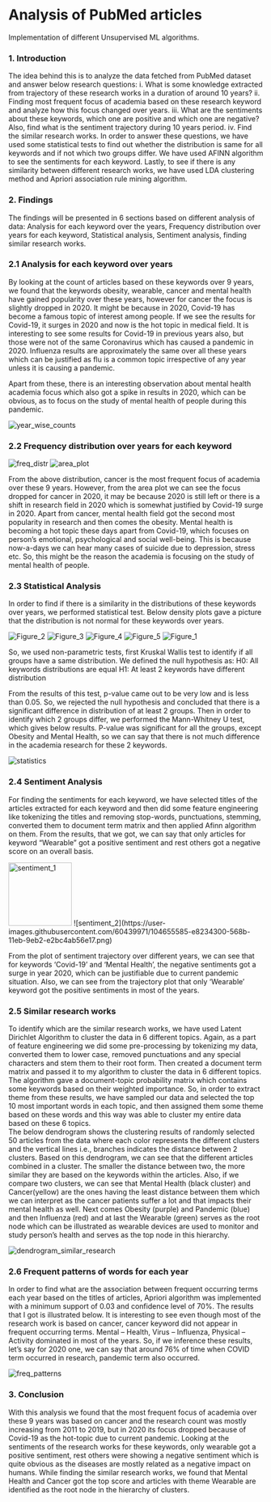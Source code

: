 # Analysis of PubMed articles    
Implementation of different Unsupervised ML algorithms.    
  
### 1.	Introduction
The idea behind this is to analyze the data fetched from PubMed dataset and answer below research questions:
i.	What is some knowledge extracted from trajectory of these research works in a duration of around 10 years?
ii.	Finding most frequent focus of academia based on these research keyword and analyze how this focus changed over years.
iii.	What are the sentiments about these keywords, which one are positive and which one are negative? Also, find what is the sentiment trajectory during 10 years period.
iv.	Find the similar research works.
In order to answer these questions, we have used some statistical tests to find out whether the distribution is same for all keywords and if not which two groups differ. We have used AFINN algorithm to see the sentiments for each keyword. Lastly, to see if there is any similarity between different research works, we have used LDA clustering method and Apriori association rule mining algorithm.  
 
### 2.	Findings
The findings will be presented in 6 sections based on different analysis of data: Analysis for each keyword over the years, Frequency distribution over years for each keyword, Statistical analysis, Sentiment analysis, finding similar research works.  

### 2.1 Analysis for each keyword over years
By looking at the count of articles based on these keywords over 9 years, we found that the keywords obesity, wearable, cancer and mental health have gained popularity over these years, however for cancer the focus is slightly dropped in 2020. It might be because in 2020, Covid-19 has become a famous topic of interest among people. If we see the results for Covid-19, it surges in 2020 and now is the hot topic in medical field. It is interesting to see some results for Covid-19 in previous years also, but those were not of the same Coronavirus which has caused a pandemic in 2020. Influenza results are approximately the same over all these years which can be justified as flu is a common topic irrespective of any year unless it is causing a pandemic. 

Apart from these, there is an interesting observation about mental health academia focus which also got a spike in results in 2020, which can be obvious, as to focus on the study of mental health of people during this pandemic.

 ![year_wise_counts](https://user-images.githubusercontent.com/60439971/104654322-e48ebc80-5689-11eb-9d9e-e8a860d66d1d.png)


### 2.2 Frequency distribution over years for each keyword  

![freq_distr](https://user-images.githubusercontent.com/60439971/104655342-98447c00-568b-11eb-9622-8d73486b7445.png)
![area_plot](https://user-images.githubusercontent.com/60439971/104655351-9d093000-568b-11eb-8faa-2a7a10f41663.png)

From the above distribution, cancer is the most frequent focus of academia over these 9 years. However, from the area plot we can see the focus dropped for cancer in 2020, it may be because 2020 is still left or there is a shift in research field in 2020 which is somewhat justified by Covid-19 surge in 2020. 
Apart from cancer, mental health field got the second most popularity in research and then comes the obesity. Mental health is becoming a hot topic these days apart from Covid-19, which focuses on person’s emotional, psychological and social well-being. This is because now-a-days we can hear many cases of suicide due to depression, stress etc. So, this might be the reason the academia is focusing on the study of mental health of people.  
  
### 2.3 Statistical Analysis
In order to find if there is a similarity in the distributions of these keywords over years, we performed statistical test. Below density plots gave a picture that the distribution is not normal for these keywords over years.   

![Figure_2](https://user-images.githubusercontent.com/60439971/104655429-be6a1c00-568b-11eb-9c85-a883385c8442.png)
![Figure_3](https://user-images.githubusercontent.com/60439971/104655430-be6a1c00-568b-11eb-8402-33222e88f440.png)
![Figure_4](https://user-images.githubusercontent.com/60439971/104655434-be6a1c00-568b-11eb-9de1-a603e9548d63.png)
![Figure_5](https://user-images.githubusercontent.com/60439971/104655436-bf02b280-568b-11eb-91c8-efb2837f14b1.png)
![Figure_1](https://user-images.githubusercontent.com/60439971/104655438-bf02b280-568b-11eb-8159-9d790ee84d0b.png)

So, we used non-parametric tests, first Kruskal Wallis test to identify if all groups have a same distribution. We defined the null hypothesis as:
H0: All keywords distributions are equal
H1: At least 2 keywords have different distribution

From the results of this test, p-value came out to be very low and is less than 0.05. So, we rejected the null hypothesis and concluded that there is a significant difference in distribution of at least 2 groups. Then in order to identify which 2 groups differ, we performed the Mann-Whitney U test, which gives below results. 
P-value was significant for all the groups, except Obesity and Mental Health, so we can say that there is not much difference in the academia research for these 2 keywords.  

![statistics](https://user-images.githubusercontent.com/60439971/104654710-8d3d1c00-568a-11eb-9f42-e756a720dcb7.png)

 
### 2.4 Sentiment Analysis
For finding the sentiments for each keyword, we have selected titles of the articles extracted for each keyword and then did some feature engineering like tokenizing the titles and removing stop-words, punctuations, stemming, converted them to document term matrix and then applied Afinn algorithm on them. 
From the results, that we got, we can say that only articles for keyword “Wearable” got a positive sentiment and rest others got a negative score on an overall basis.  

<img width="125" alt="sentiment_1" src="https://user-images.githubusercontent.com/60439971/104655587-e8bbd980-568b-11eb-9e2b-08470d5a3ecd.PNG">
![sentiment_2](https://user-images.githubusercontent.com/60439971/104655585-e8234300-568b-11eb-9eb2-e2bc4ab56e17.png)
    
From the plot of sentiment trajectory over different years, we can see that for keywords ‘Covid-19’ and ‘Mental Health’, the negative sentiments got a surge in year 2020, which can be justifiable due to current pandemic situation. Also, we can see from the trajectory plot that only ‘Wearable’ keyword got the positive sentiments in most of the years.

### 2.5 Similar research works
To identify which are the similar research works, we have used Latent Dirichlet Algorithm to cluster the data in 6 different topics. Again, as a part of feature engineering we did some pre-processing by tokenizing my data, converted them to lower case, removed punctuations and any special characters and stem them to their root form. Then created a document term matrix and passed it to my algorithm to cluster the data in 6 different topics. The algorithm gave a document-topic probability matrix which contains some keywords based on their weighted importance. 
So, in order to extract theme from these results, we have sampled our data and selected the top 10 most important words in each topic, and then assigned them some theme based on these words and this way was able to cluster my entire data based on these 6 topics.  
The below dendrogram shows the clustering results of randomly selected 50 articles from the data where each color represents the different clusters and the vertical lines i.e., branches indicates the distance between 2 clusters. Based on this dendrogram, we can see that the different articles combined in a cluster. The smaller the distance between two, the more similar they are based on the keywords within the articles.
Also, if we compare two clusters, we can see that Mental Health (black cluster) and Cancer(yellow) are the ones having the least distance between them which we can interpret as the cancer patients suffer a lot and that impacts their mental health as well. Next comes Obesity (purple) and Pandemic (blue) and then Influenza (red) and at last the Wearable (green) serves as the root node which can be illustrated as wearable devices are used to monitor and study person’s health and serves as the top node in this hierarchy.  
 
 ![dendrogram_similar_research](https://user-images.githubusercontent.com/60439971/104654913-e3aa5a80-568a-11eb-85bf-60cd5ceb921e.png)

### 2.6 Frequent patterns of words for each year
In order to find what are the association between frequent occurring terms each year based on the titles of articles, Apriori algorithm was implemented with a minimum support of 0.03 and confidence level of 70%. The results that I got is illustrated below. It is interesting to see even though most of the research work is based on cancer, cancer keyword did not appear in frequent occurring terms. Mental – Health, Virus – Influenza, Physical – Activity dominated in most of the years. 
So, if we inference these results, let’s say for 2020 one, we can say that around 76% of time when COVID term occurred in research, pandemic term also occurred.  

![freq_patterns](https://user-images.githubusercontent.com/60439971/104655086-25d39c00-568b-11eb-9c60-276e247b8e40.png)
 
### 3. Conclusion
With this analysis we found that the most frequent focus of academia over these 9 years was based on cancer and the research count was mostly increasing from 2011 to 2019, but in 2020 its focus dropped because of Covid-19 as the hot-topic due to current pandemic. Looking at the sentiments of the research works for these keywords, only wearable got a positive sentiment, rest others were showing a negative sentiment which is quite obvious as the diseases are mostly related as a negative impact on humans. While finding the similar research works, we found that Mental Health and Cancer got the top score and articles with theme Wearable are identified as the root node in the hierarchy of clusters. 

